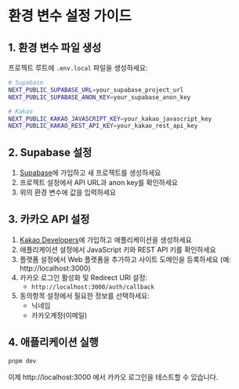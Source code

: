 # 환경 변수 설정 가이드

## 1. 환경 변수 파일 생성

프로젝트 루트에 `.env.local` 파일을 생성하세요:

```bash
# Supabase
NEXT_PUBLIC_SUPABASE_URL=your_supabase_project_url
NEXT_PUBLIC_SUPABASE_ANON_KEY=your_supabase_anon_key

# Kakao
NEXT_PUBLIC_KAKAO_JAVASCRIPT_KEY=your_kakao_javascript_key
NEXT_PUBLIC_KAKAO_REST_API_KEY=your_kakao_rest_api_key
```

## 2. Supabase 설정

1. [Supabase](https://supabase.com)에 가입하고 새 프로젝트를 생성하세요
2. 프로젝트 설정에서 API URL과 anon key를 확인하세요
3. 위의 환경 변수에 값을 입력하세요

## 3. 카카오 API 설정

1. [Kakao Developers](https://developers.kakao.com)에 가입하고 애플리케이션을 생성하세요
2. 애플리케이션 설정에서 JavaScript 키와 REST API 키를 확인하세요
3. 플랫폼 설정에서 Web 플랫폼을 추가하고 사이트 도메인을 등록하세요 (예: http://localhost:3000)
4. 카카오 로그인 활성화 및 Redirect URI 설정:
   - `http://localhost:3000/auth/callback`
5. 동의항목 설정에서 필요한 정보를 선택하세요:
   - 닉네임
   - 카카오계정(이메일)

## 4. 애플리케이션 실행

```bash
pnpm dev
```

이제 http://localhost:3000 에서 카카오 로그인을 테스트할 수 있습니다.
